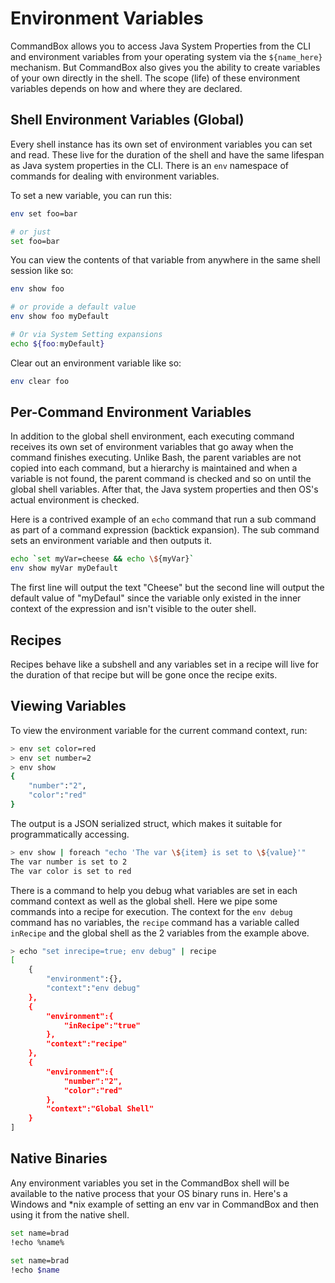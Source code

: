 # Environment Variables

CommandBox allows you to access Java System Properties from the CLI and environment variables from your operating system via the `${name_here}` mechanism.  But CommandBox also gives you the ability to create variables of your own directly in the shell.  The scope \(life\) of these environment variables depends on how and where they are declared.  

## Shell Environment Variables \(Global\)

Every shell instance has its own set of environment variables you can set and read.  These live for the duration of the shell and have the same lifespan as Java system properties in the CLI.  There is an `env` namespace of commands for dealing with environment variables.

To set a new variable, you can run this:

```bash
env set foo=bar

# or just
set foo=bar
```

You can view the contents of that variable from anywhere in the same shell session like so:

```bash
env show foo

# or provide a default value
env show foo myDefault

# Or via System Setting expansions
echo ${foo:myDefault}
```

Clear out an environment variable like so:

```bash
env clear foo
```

## Per-Command Environment Variables

In addition to the global shell environment, each executing command receives its own set of environment variables that go away when the command finishes executing.  Unlike Bash, the parent variables are not copied into each command, but a hierarchy is maintained and when a variable is not found, the parent command is checked and so on until the global shell variables.  After that, the Java system properties and then OS's actual environment is checked.

Here is a contrived example of an `echo` command that run a sub command as part of a command expression \(backtick expansion\).  The sub command sets an environment variable and then outputs it.  

```bash
echo `set myVar=cheese && echo \${myVar}`
env show myVar myDefault
```

The first line will output the text "Cheese" but the second line will output the default value of "myDefaul" since the variable only existed in the inner context of the expression and isn't visible to the outer shell.

## Recipes

Recipes behave like a subshell and any variables set in a recipe will live for the duration of that recipe but will be gone once the recipe exits.  

## Viewing Variables

To view the environment variable for the current command context, run:

```bash
> env set color=red
> env set number=2
> env show
{
    "number":"2",
    "color":"red"
}
```

The output is a JSON serialized struct, which makes it suitable for programmatically accessing.

```bash
> env show | foreach "echo 'The var \${item} is set to \${value}'"
The var number is set to 2
The var color is set to red
```

There is a command to help you debug what variables are set in each command context as well as the global shell.  Here we pipe some commands into a recipe for execution.  The context for the `env debug` command has no variables, the `recipe` command has a variable called `inRecipe` and the global shell as the 2 variables from the example above. 

```bash
> echo "set inrecipe=true; env debug" | recipe
[
    {
        "environment":{},
        "context":"env debug"
    },
    {
        "environment":{
            "inRecipe":"true"
        },
        "context":"recipe"
    },
    {
        "environment":{
            "number":"2",
            "color":"red"
        },
        "context":"Global Shell"
    }
]
```

## Native Binaries

Any environment variables you set in the CommandBox shell will be available to the native process that your OS binary runs in. Here's a Windows and \*nix example of setting an env var in CommandBox and then using it from the native shell.

```bash
set name=brad
!echo %name%
```

```bash
set name=brad
!echo $name
```

